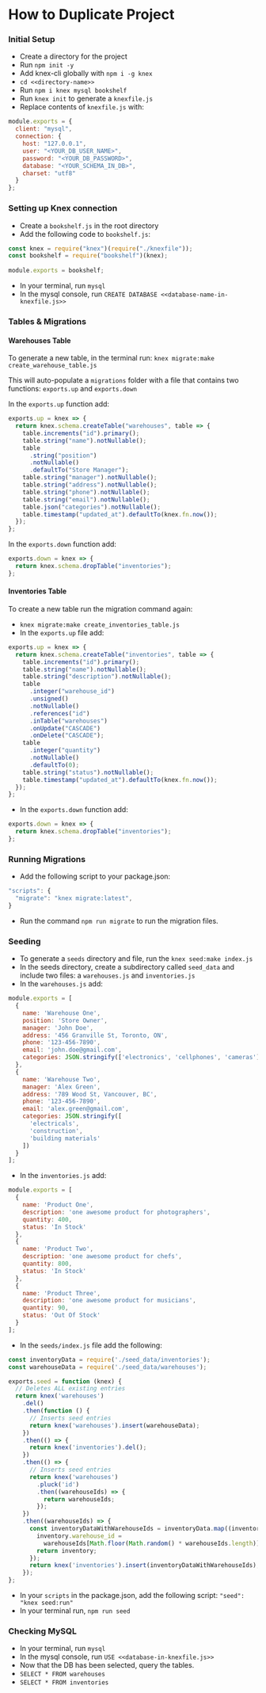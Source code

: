 # How to Duplicate Project

### Initial Setup
- Create a directory for the project
- Run `npm init -y`
- Add knex-cli globally with `npm i -g knex`
- `cd <<directory-name>>`
- Run `npm i knex mysql bookshelf`
- Run `knex init` to generate a `knexfile.js`
- Replace contents of `knexfile.js` with:

```js
module.exports = {
  client: "mysql",
  connection: {
    host: "127.0.0.1",
    user: "<YOUR_DB_USER_NAME>",
    password: "<YOUR_DB_PASSWORD>",
    database: "<YOUR_SCHEMA_IN_DB>",
    charset: "utf8"
  }
};
```

### Setting up Knex connection
- Create a `bookshelf.js` in the root directory
- Add the following code to `bookshelf.js`:

```js
const knex = require("knex")(require("./knexfile"));
const bookshelf = require("bookshelf")(knex);
 
module.exports = bookshelf;
```
- In your terminal, run `mysql`
- In the mysql console, run `CREATE DATABASE <<database-name-in-knexfile.js>>`


### Tables & Migrations


#### Warehouses Table
To generate a new table, in the terminal run:
`knex migrate:make create_warehouse_table.js`

This will auto-populate a `migrations` folder with a file that contains two functions: `exports.up` and `exports.down`

In the `exports.up` function add:
```js
exports.up = knex => {
  return knex.schema.createTable("warehouses", table => {
    table.increments("id").primary();
    table.string("name").notNullable();
    table
      .string("position")
      .notNullable()
      .defaultTo("Store Manager");
    table.string("manager").notNullable();
    table.string("address").notNullable();
    table.string("phone").notNullable();
    table.string("email").notNullable();
    table.json("categories").notNullable();
    table.timestamp("updated_at").defaultTo(knex.fn.now());
  });
};
```

In the `exports.down` function add: 
```js
exports.down = knex => {
  return knex.schema.dropTable("inventories");
};
```
#### Inventories Table
To create a new table run the migration command again:
- `knex migrate:make create_inventories_table.js`
- In the `exports.up` file add:

```js
exports.up = knex => {
  return knex.schema.createTable("inventories", table => {
    table.increments("id").primary();
    table.string("name").notNullable();
    table.string("description").notNullable();
    table
      .integer("warehouse_id")
      .unsigned()
      .notNullable()
      .references("id")
      .inTable("warehouses")
      .onUpdate("CASCADE")
      .onDelete("CASCADE");
    table
      .integer("quantity")
      .notNullable()
      .defaultTo(0);
    table.string("status").notNullable();
    table.timestamp("updated_at").defaultTo(knex.fn.now());
  });
};
```
- In the `exports.down` function add:
```js
exports.down = knex => {
  return knex.schema.dropTable("inventories");
};
```

### Running Migrations
- Add the following script to your package.json:
```js
"scripts": {
  "migrate": "knex migrate:latest",
}
```
- Run the command `npm run migrate` to run the migration files.


### Seeding
- To generate a `seeds` directory and file, run the `knex seed:make index.js`
- In the seeds directory, create a subdirectory called `seed_data` and include two files: a `warehouses.js` and `inventories.js`
- In the `warehouses.js` add:
```js
module.exports = [
  {
    name: 'Warehouse One',
    position: 'Store Owner',
    manager: 'John Doe',
    address: '456 Granville St, Toronto, ON',
    phone: '123-456-7890',
    email: 'john.doe@gmail.com',
    categories: JSON.stringify(['electronics', 'cellphones', 'cameras'])
  },
  {
    name: 'Warehouse Two',
    manager: 'Alex Green',
    address: '789 Wood St, Vancouver, BC',
    phone: '123-456-7890',
    email: 'alex.green@gmail.com',
    categories: JSON.stringify([
      'electricals',
      'construction',
      'building materials'
    ])
  }
];
```
- In the `inventories.js` add:
```js
module.exports = [
  {
    name: 'Product One',
    description: 'one awesome product for photographers',
    quantity: 400,
    status: 'In Stock'
  },
  {
    name: 'Product Two',
    description: 'one awesome product for chefs',
    quantity: 800,
    status: 'In Stock'
  },
  {
    name: 'Product Three',
    description: 'one awesome product for musicians',
    quantity: 90,
    status: 'Out Of Stock'
  }
];
```
- In the `seeds/index.js` file add the following:
```js
const inventoryData = require('./seed_data/inventories');
const warehouseData = require('./seed_data/warehouses');

exports.seed = function (knex) {
  // Deletes ALL existing entries
  return knex('warehouses')
    .del()
    .then(function () {
      // Inserts seed entries
      return knex('warehouses').insert(warehouseData);
    })
    .then(() => {
      return knex('inventories').del();
    })
    .then(() => {
      // Inserts seed entries
      return knex('warehouses')
        .pluck('id')
        .then((warehouseIds) => {
          return warehouseIds;
        });
    })
    .then((warehouseIds) => {
      const inventoryDataWithWarehouseIds = inventoryData.map((inventory) => {
        inventory.warehouse_id =
          warehouseIds[Math.floor(Math.random() * warehouseIds.length)];
        return inventory;
      });
      return knex('inventories').insert(inventoryDataWithWarehouseIds);
    });
};
```
- In your `scripts` in the package.json, add the following script: `"seed": "knex seed:run"`
- In your terminal run, `npm run seed`
  

### Checking MySQL
- In your terminal, run `mysql`
- In the mysql console, run `USE <<database-in-knexfile.js>>`
- Now that the DB has been selected, query the tables.
- `SELECT * FROM warehouses`
- `SELECT * FROM inventories`
  